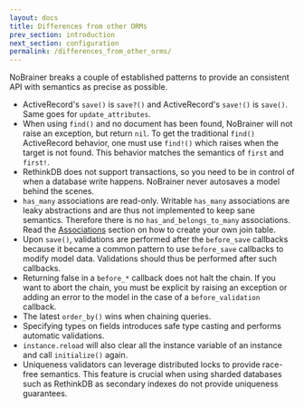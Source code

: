 ```yaml
---
layout: docs
title: Differences from other ORMs
prev_section: introduction
next_section: configuration
permalink: /differences_from_other_orms/
---
```


NoBrainer breaks a couple of established patterns to provide an consistent API
with semantics as precise as possible.

* ActiveRecord's `save()` is `save?()` and ActiveRecord's `save!()` is `save()`.
  Same goes for `update_attributes`.
* When using `find()` and no document has been found, NoBrainer will not raise
  an exception, but return `nil`. To get the traditional `find()` ActiveRecord
  behavior, one must use `find!()` which raises when the target is not found.
  This behavior matches the semantics of `first` and `first!`.
* RethinkDB does not support transactions, so you need to be in control of when
  a database write happens. NoBrainer never autosaves a model behind the scenes.
* `has_many` associations are read-only. Writable `has_many` associations are
  leaky abstractions and are thus not implemented to keep sane semantics.
  Therefore there is no `has_and_belongs_to_many` associations. Read the
  [Associations](/docs/associations) section on how to create your own join table.
* Upon `save()`, validations are performed after the `before_save` callbacks
  because it became a common pattern to use `before_save` callbacks to modify
  model data. Validations should thus be performed after such callbacks.
* Returning false in a `before_*` callback does not halt the chain. If you want
  to abort the chain, you must be explicit by raising an exception or
  adding an error to the model in the case of a `before_validation` callback.
* The latest `order_by()` wins when chaining queries.
* Specifying types on fields introduces safe type casting and performs automatic
  validations.
* `instance.reload` will also clear all the instance variable of an instance and
  call `initialize()` again.
* Uniqueness validators can leverage distributed locks to provide race-free
  semantics. This feature is crucial when using sharded databases such as RethinkDB
  as secondary indexes do not provide uniqueness guarantees.
